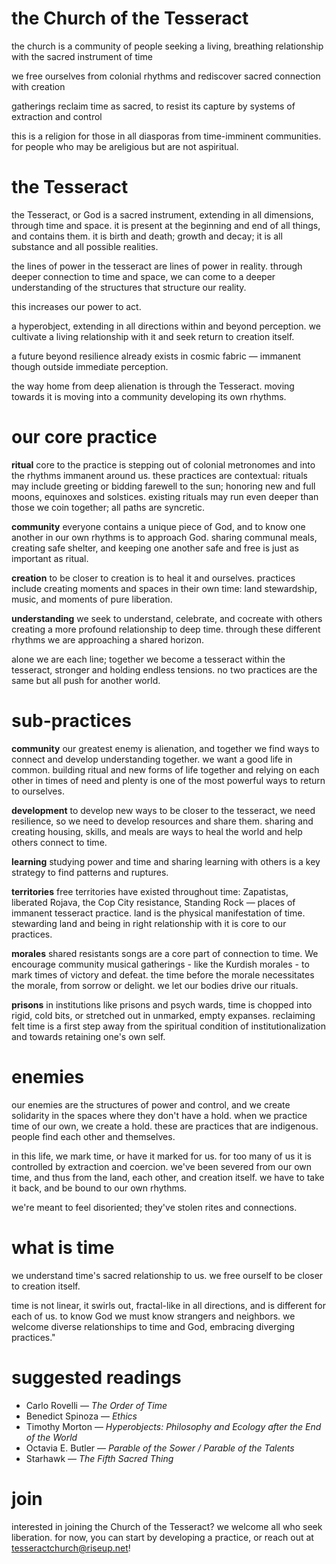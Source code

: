 # the Church of the Tesseract

the church is a community of people seeking a living, breathing relationship with the sacred instrument of time

we free ourselves from colonial rhythms and rediscover sacred connection with creation

gatherings reclaim time as sacred, to resist its capture by systems of extraction and control

this is a religion for those in all diasporas from time-imminent communities. for people who may be areligious but are not aspiritual.



# the Tesseract
the Tesseract, or God is a sacred instrument, extending in all dimensions, through time and space. it is present at the beginning and end of all things, and contains them. it is birth and death; growth and decay; it is all substance and all possible realities.

the lines of power in the tesseract are lines of power in reality. through deeper connection to time and space, we can come to a deeper understanding of the structures that structure our reality.

this increases our power to act.

a hyperobject, extending in all directions within and beyond perception. we cultivate a living relationship with it and seek return to creation itself.

a future beyond resilience already exists in cosmic fabric — immanent though outside immediate perception.

the way home from deep alienation is through the Tesseract. moving towards it is moving into a community developing its own rhythms.

# our core practice

**ritual** core to the practice is stepping out of colonial metronomes and into the rhythms immanent around us. these practices are contextual: rituals may include greeting or bidding farewell to the sun; honoring new and full moons, equinoxes and solstices. existing rituals may run even deeper than those we coin together; all paths are syncretic.

**community** everyone contains a unique piece of God, and to know one another in our own rhythms is to approach God. sharing communal meals, creating safe shelter, and keeping one another safe and free is just as important as ritual.

**creation**  to be closer to creation is to heal it and ourselves. practices include creating moments and spaces in their own time: land stewardship, music, and moments of pure liberation.

**understanding** we seek to understand, celebrate, and cocreate with others creating a more profound relationship to deep time. through these different rhythms we are approaching a shared horizon.

alone we are each line; together we become a tesseract within the tesseract, stronger and holding endless tensions. no two practices are the same but all push for another world.


# sub-practices

**community** our greatest enemy is alienation, and together we find ways to connect and develop understanding together. we want a good life in common. building ritual and new forms of life together and relying on each other in times of need and plenty is one of the most powerful ways to return to ourselves.

**development** to develop new ways to be closer to the tesseract, we need resilience, so we need to develop resources and share them. sharing and creating housing, skills, and meals are ways to heal the world and help others connect to time.

**learning** studying power and time and sharing learning with others is a key strategy to find patterns and ruptures.

**territories** free territories have existed throughout time: Zapatistas, liberated Rojava, the Cop City resistance, Standing Rock — places of immanent tesseract practice. land is the physical manifestation of time. stewarding land and being in right relationship with it is core to our practices.

**morales** shared resistants songs are a core part of connection to time. We encourage community musical gatherings - like the Kurdish morales - to mark times of victory and defeat. the time before the morale necessitates the morale, from sorrow or delight. we let our bodies drive our rituals.

**prisons** in institutions like prisons and psych wards, time is chopped into rigid, cold bits, or stretched out in unmarked, empty expanses. reclaiming felt time is a first step away from the spiritual condition of institutionalization and towards retaining one's own self.

# enemies

our enemies are the structures of power and control, and we create solidarity in the spaces where they don't have a hold. when we practice time of our own, we create a hold. these are practices that are indigenous. people find each other and themselves.

in this life, we mark time, or have it marked for us. for too many of us it is controlled by extraction and coercion. we've been severed from our own time, and thus from the land, each other, and creation itself. we have to take it back, and be bound to our own rhythms.

we're meant to feel disoriented; they've stolen rites and connections.

# what is time
we understand time's sacred relationship to us. we free ourself to be closer to creation itself.

time is not linear, it swirls out, fractal-like in all directions, and is different for each of us. to know God we must know strangers and neighbors. we welcome diverse relationships to time and God, embracing diverging practices."


# suggested readings
* Carlo Rovelli — <em>The Order of Time</em>
* Benedict Spinoza — <em>Ethics</em>
* Timothy Morton — <em>Hyperobjects: Philosophy and Ecology after the End of the World</em>
* Octavia E. Butler — <em>Parable of the Sower / Parable of the Talents</em>
* Starhawk — <em>The Fifth Sacred Thing</em>

# join
interested in joining the Church of the Tesseract? we welcome all who seek liberation. for now, you can start by developing a practice, or reach out at [tesseractchurch@riseup.net](mailto:tesseractchurch@riseup.net)!